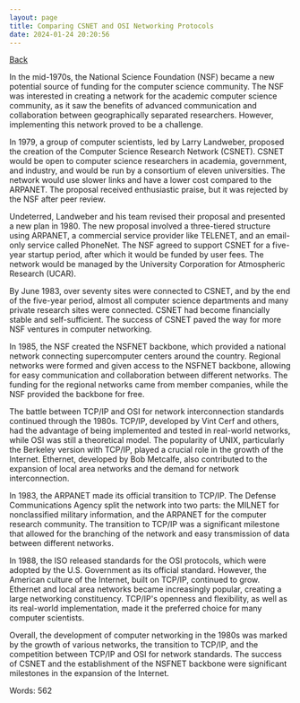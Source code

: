 ```yaml
---
layout: page
title: Comparing CSNET and OSI Networking Protocols
date: 2024-01-24 20:20:56
---
```


[Back](./)


In the mid-1970s, the National Science Foundation (NSF) became a new potential source of funding for the computer science community. The NSF was interested in creating a network for the academic computer science community, as it saw the benefits of advanced communication and collaboration between geographically separated researchers. However, implementing this network proved to be a challenge.

In 1979, a group of computer scientists, led by Larry Landweber, proposed the creation of the Computer Science Research Network (CSNET). CSNET would be open to computer science researchers in academia, government, and industry, and would be run by a consortium of eleven universities. The network would use slower links and have a lower cost compared to the ARPANET. The proposal received enthusiastic praise, but it was rejected by the NSF after peer review.

Undeterred, Landweber and his team revised their proposal and presented a new plan in 1980. The new proposal involved a three-tiered structure using ARPANET, a commercial service provider like TELENET, and an email-only service called PhoneNet. The NSF agreed to support CSNET for a five-year startup period, after which it would be funded by user fees. The network would be managed by the University Corporation for Atmospheric Research (UCAR).

By June 1983, over seventy sites were connected to CSNET, and by the end of the five-year period, almost all computer science departments and many private research sites were connected. CSNET had become financially stable and self-sufficient. The success of CSNET paved the way for more NSF ventures in computer networking.

In 1985, the NSF created the NSFNET backbone, which provided a national network connecting supercomputer centers around the country. Regional networks were formed and given access to the NSFNET backbone, allowing for easy communication and collaboration between different networks. The funding for the regional networks came from member companies, while the NSF provided the backbone for free.

The battle between TCP/IP and OSI for network interconnection standards continued through the 1980s. TCP/IP, developed by Vint Cerf and others, had the advantage of being implemented and tested in real-world networks, while OSI was still a theoretical model. The popularity of UNIX, particularly the Berkeley version with TCP/IP, played a crucial role in the growth of the Internet. Ethernet, developed by Bob Metcalfe, also contributed to the expansion of local area networks and the demand for network interconnection.

In 1983, the ARPANET made its official transition to TCP/IP. The Defense Communications Agency split the network into two parts: the MILNET for nonclassified military information, and the ARPANET for the computer research community. The transition to TCP/IP was a significant milestone that allowed for the branching of the network and easy transmission of data between different networks.

In 1988, the ISO released standards for the OSI protocols, which were adopted by the U.S. Government as its official standard. However, the American culture of the Internet, built on TCP/IP, continued to grow. Ethernet and local area networks became increasingly popular, creating a large networking constituency. TCP/IP's openness and flexibility, as well as its real-world implementation, made it the preferred choice for many computer scientists.

Overall, the development of computer networking in the 1980s was marked by the growth of various networks, the transition to TCP/IP, and the competition between TCP/IP and OSI for network standards. The success of CSNET and the establishment of the NSFNET backbone were significant milestones in the expansion of the Internet.

Words: 562